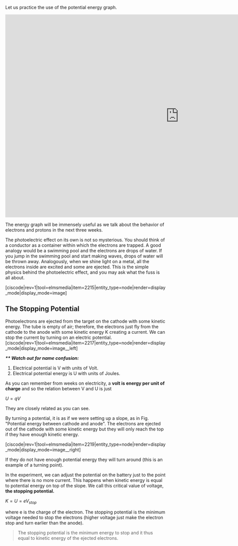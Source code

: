 Let us practice the use of the potential energy graph.

<iframe src="https://h5p.org/h5p/embed/86028" width="1090" height="638" frameborder="0" allowfullscreen="allowfullscreen"></iframe><script src="https://h5p.org/sites/all/modules/h5p/library/js/h5p-resizer.js" charset="UTF-8"></script>

The energy graph will be immensely useful as we talk about the behavior of electrons and protons in the next three weeks.

The photoelectric effect on its own is not so mysterious. You should think of a conductor as a container within which the electrons are trapped. A good analogy would be a swimming pool and the electrons are drops of water. If you jump in the swimming pool and start making waves, drops of water will be thrown away. Analogously, when we shine light on a metal, all the electrons inside are excited and some are ejected. This is the simple physics behind the photoelectric effect, and you may ask what the fuss is all about.
 
[ciscode|rev=1|tool=elmsmedia|item=2215|entity_type=node|render=display_mode|display_mode=image]

## The Stopping Potential

Photoelectrons are ejected from the target on the cathode with some kinetic energy. The tube is empty of air; therefore, the electrons just fly from the cathode to the anode with some kinetic energy K creating a current. We can stop the current by turning on an electric potential.
[ciscode|rev=1|tool=elmsmedia|item=2217|entity_type=node|render=display_mode|display_mode=image__left]

**_\*\* Watch out for name confusion:_**

1. Electrical potential is V with units of Volt.
2. Electrical potential energy is U with units of Joules.

As you can remember from weeks on electricity, a **volt is energy per unit of charge** and so the relation between V and U is just

$U = q V$

They are closely related as you can see.

By turning a potential, it is as if we were setting up a slope, as in Fig. "Potential energy between cathode and anode". The electrons are ejected out of the cathode with some kinetic energy but they will only reach the top if they have enough kinetic energy.

[ciscode|rev=1|tool=elmsmedia|item=2219|entity_type=node|render=display_mode|display_mode=image__right]

If they do not have enough potential energy they will turn around (this is an example of a turning point). 

In the experiment, we can adjust the potential on the battery just to the point where there is no more current. This happens when kinetic energy is equal to potential energy on top of the slope. We call this critical value of voltage, **the stopping potential.**

$K = U = e V_{stop}$

where e is the charge of the electron. The stopping potential is the minimum voltage needed to stop the electrons (higher voltage just make the electron stop and turn earlier than the anode). 

> The stopping potential is the minimum energy to stop and it thus equal to kinetic energy of the ejected electrons. 